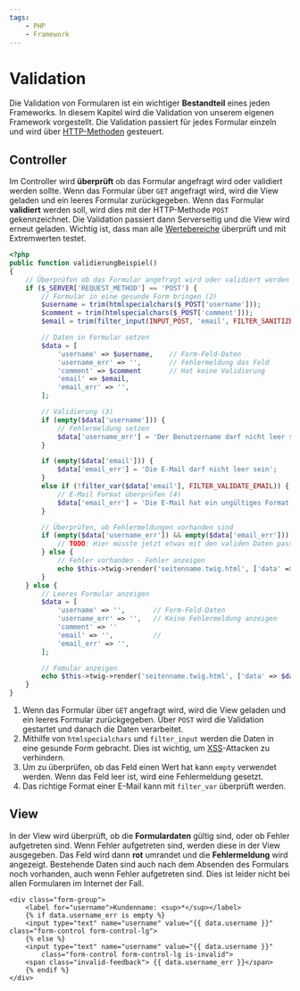 ```yaml
---
tags:
    - PHP
    - Framework
---
```


# Validation

Die Validation von Formularen ist ein wichtiger **Bestandteil** eines jeden Frameworks. In diesem Kapitel wird die Validation von unserem eigenen Framework vorgestellt. Die Validation passiert für jedes Formular einzeln und wird über [HTTP-Methoden](../Aufgaben/HTTP-Parameter.md) gesteuert.

## Controller

Im Controller wird **überprüft** ob das Formular angefragt wird oder validiert werden sollte. Wenn das Formular über `GET` angefragt wird, wird die View geladen und ein leeres Formular zurückgegeben. Wenn das Formular **validiert** werden soll, wird dies mit der HTTP-Methode `POST` gekennzeichnet. Die Validation passiert dann Serverseitig und die View wird erneut geladen. Wichtig ist, dass man alle [Wertebereiche](../../LB1/Anforderung/Daten.md) überprüft und mit Extremwerten testet.

```php
<?php
public function validierungBeispiel()
{
    // Überprüfen ob das Formular angefragt wird oder validiert werden soll (1)
    if ($_SERVER['REQUEST_METHOD'] == 'POST') {
        // Formular in eine gesunde Form bringen (2)
        $username = trim(htmlspecialchars($_POST['username']));
        $comment = trim(htmlspecialchars($_POST['comment']));
        $email = trim(filter_input(INPUT_POST, 'email', FILTER_SANITIZE_EMAIL));

        // Daten in Formular setzen
        $data = [
            'username' => $username,    // Form-Feld-Daten
            'username_err' => '',       // Fehlermeldung das Feld
            'comment' => $comment       // Hat keine Validierung
            'email' => $email,
            'email_err' => '',
        ];

        // Validierung (3)
        if (empty($data['username'])) {
            // Fehlermeldung setzen
            $data['username_err'] = 'Der Benutzername darf nicht leer sein';
        }

        if (empty($data['email'])) {
            $data['email_err'] = 'Die E-Mail darf nicht leer sein';
        }
        else if (!filter_var($data['email'], FILTER_VALIDATE_EMAIL)) {
            // E-Mail Format überprüfen (4)
            $data['email_err'] = 'Die E-Mail hat ein ungültiges Format';
        }

        // Überprüfen, ob Fehlermeldungen vorhanden sind
        if (empty($data['username_err']) && empty($data['email_err'])) {
            // TODO: Hier müsste jetzt etwas mit den validen Daten passieren
        } else {
            // Fehler vorhanden - Fehler anzeigen
            echo $this->twig->render('seitenname.twig.html', ['data' => $data]);
        }
    } else {
        // Leeres Formular anzeigen
        $data = [
            'username' => '',       // Form-Feld-Daten
            'username_err' => '',   // Keine Fehlermeldung anzeigen
            'comment' => ''
            'email' => '',          //
            'email_err' => '',
        ];

        // Fomular anzeigen
        echo $this->twig->render('seitenname.twig.html', ['data' => $data]);
    }
}
```

1. Wenn das Formular über `GET` angefragt wird, wird die View geladen und ein leeres Formular zurückgegeben. Über `POST` wird die Validation gestartet und danach die Daten verarbeitet.
2. Mithilfe von `htmlspecialchars` und `filter_input` werden die Daten in eine gesunde Form gebracht. Dies ist wichtig, um [XSS](../../Appendix/Sicherheit.md#xss)-Attacken zu verhindern.
3. Um zu überprüfen, ob das Feld einen Wert hat kann `empty` verwendet werden. Wenn das Feld leer ist, wird eine Fehlermeldung gesetzt.
4. Das richtige Format einer E-Mail kann mit `filter_var` überprüft werden.

## View

In der View wird überprüft, ob die **Formulardaten** gültig sind, oder ob Fehler aufgetreten sind. Wenn Fehler aufgetreten sind, werden diese in der View ausgegeben. Das Feld wird dann **rot** umrandet und die **Fehlermeldung** wird angezeigt. Bestehende Daten sind auch nach dem Absenden des Formulars noch vorhanden, auch wenn Fehler aufgetreten sind. Dies ist leider nicht bei allen Formularen im Internet der Fall.

```twig
<div class="form-group">
    <label for="username">Kundenname: <sup>*</sup></label>
    {% if data.username_err is empty %}
    <input type="text" name="username" value="{{ data.username }}" class="form-control form-control-lg">
    {% else %}
    <input type="text" name="username" value="{{ data.username }}"
        class="form-control form-control-lg is-invalid">
    <span class="invalid-feedback"> {{ data.username_err }}</span>
    {% endif %}
</div>
```
